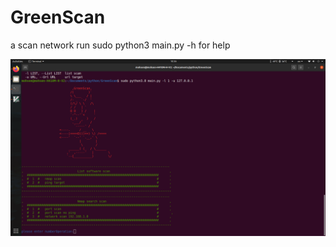 # GreenScan
a scan network
run sudo  python3 main.py -h for help

<p align="center">
  <img src="./images/screen.png" width="950" alt="accessibility text">
</p>
